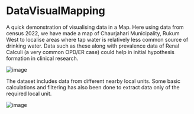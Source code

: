 # DataVisualMapping
A quick demonstration of visualising data in a Map.
Here using data from census 2022, we have made a map of Chaurjahari Municipality, Rukum West to localise areas where tap water is relatively less common source of drinking water. Data such as these along with prevalence data of Renal Calculi (a very common OPD/ER case) could help in initial hypothesis formation in clinical research. 

![image](https://github.com/dr-ro-pot/DataVisualMapping/assets/100460238/28d92dea-1606-47fa-9a23-2ad7940c36d1)

<p>
  The dataset includes data from different nearby local units. Some basic calculations and filtering has also been done to extract data only of the required local unit.

![image](https://github.com/dr-ro-pot/DataVisualMapping/assets/100460238/634a5a6b-7f09-41c2-9200-e501144f5672)
</p>

